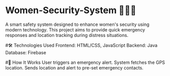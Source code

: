 # Women-Security-System 🚨👩‍💻
A smart safety system designed to enhance women's security using modern technology. This project aims to provide quick emergency responses and location tracking during distress situations.

#🛠️ Technologies Used
Frontend: HTML/CSS, JavaScript 
Backend: Java
Database: Firebase 

#📱 How It Works
User triggers an emergency alert.
System fetches the GPS location.
Sends location and alert to pre-set emergency contacts.
 
